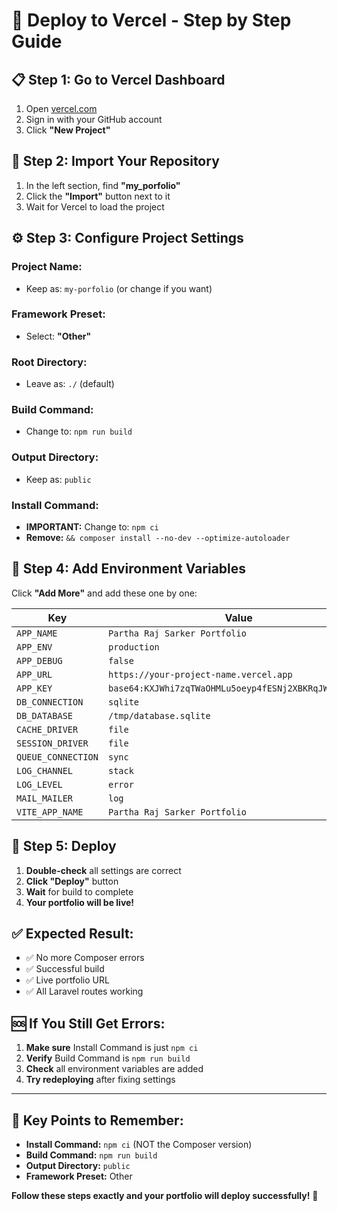 # 🚀 Deploy to Vercel - Step by Step Guide

## 📋 **Step 1: Go to Vercel Dashboard**

1. Open [vercel.com](https://vercel.com)
2. Sign in with your GitHub account
3. Click **"New Project"**

## 🔄 **Step 2: Import Your Repository**

1. In the left section, find **"my_porfolio"**
2. Click the **"Import"** button next to it
3. Wait for Vercel to load the project

## ⚙️ **Step 3: Configure Project Settings**

### **Project Name:**

- Keep as: `my-porfolio` (or change if you want)

### **Framework Preset:**

- Select: **"Other"**

### **Root Directory:**

- Leave as: `./` (default)

### **Build Command:**

- Change to: `npm run build`

### **Output Directory:**

- Keep as: `public`

### **Install Command:**

- **IMPORTANT:** Change to: `npm ci`
- **Remove:** `&& composer install --no-dev --optimize-autoloader`

## 🔑 **Step 4: Add Environment Variables**

Click **"Add More"** and add these one by one:

| Key                | Value                                                 |
| ------------------ | ----------------------------------------------------- |
| `APP_NAME`         | `Partha Raj Sarker Portfolio`                         |
| `APP_ENV`          | `production`                                          |
| `APP_DEBUG`        | `false`                                               |
| `APP_URL`          | `https://your-project-name.vercel.app`                |
| `APP_KEY`          | `base64:KXJWhi7zqTWaOHMLu5oeyp4fESNj2XBKRqJWtn8HGxs=` |
| `DB_CONNECTION`    | `sqlite`                                              |
| `DB_DATABASE`      | `/tmp/database.sqlite`                                |
| `CACHE_DRIVER`     | `file`                                                |
| `SESSION_DRIVER`   | `file`                                                |
| `QUEUE_CONNECTION` | `sync`                                                |
| `LOG_CHANNEL`      | `stack`                                               |
| `LOG_LEVEL`        | `error`                                               |
| `MAIL_MAILER`      | `log`                                                 |
| `VITE_APP_NAME`    | `Partha Raj Sarker Portfolio`                         |

## 🚀 **Step 5: Deploy**

1. **Double-check** all settings are correct
2. **Click "Deploy"** button
3. **Wait** for build to complete
4. **Your portfolio will be live!**

## ✅ **Expected Result:**

- ✅ No more Composer errors
- ✅ Successful build
- ✅ Live portfolio URL
- ✅ All Laravel routes working

## 🆘 **If You Still Get Errors:**

1. **Make sure** Install Command is just `npm ci`
2. **Verify** Build Command is `npm run build`
3. **Check** all environment variables are added
4. **Try redeploying** after fixing settings

---

## 🎯 **Key Points to Remember:**

- **Install Command:** `npm ci` (NOT the Composer version)
- **Build Command:** `npm run build`
- **Output Directory:** `public`
- **Framework Preset:** Other

**Follow these steps exactly and your portfolio will deploy successfully!** 🎉
